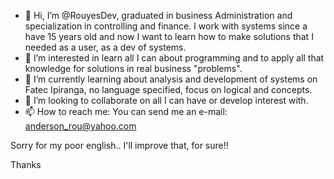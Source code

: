 - 👋 Hi, I’m @RouyesDev, graduated in business Administration and specialization in controlling and finance. I work with systems since a have 15 years old and now 
I want to learn how to make solutions that I needed as a user, as a dev of systems.
- 👀 I’m interested in learn all I can about programming and to apply all that knowledge for solutions in real business "problems". 
- 🌱 I’m currently learning about analysis and development of systems on Fatec Ipiranga, no language specified, focus on logical and concepts.
- 💞️ I’m looking to collaborate on all I can have or develop interest with.
- 📫 How to reach me: You can send me an e-mail: anderson_rou@yahoo.com

Sorry for my poor english.. I'll improve that, for sure!!

Thanks 

<!---
RouyesDev/RouyesDev is a ✨ special ✨ repository because its `README.md` (this file) appears on your GitHub profile.
You can click the Preview link to take a look at your changes.
--->
